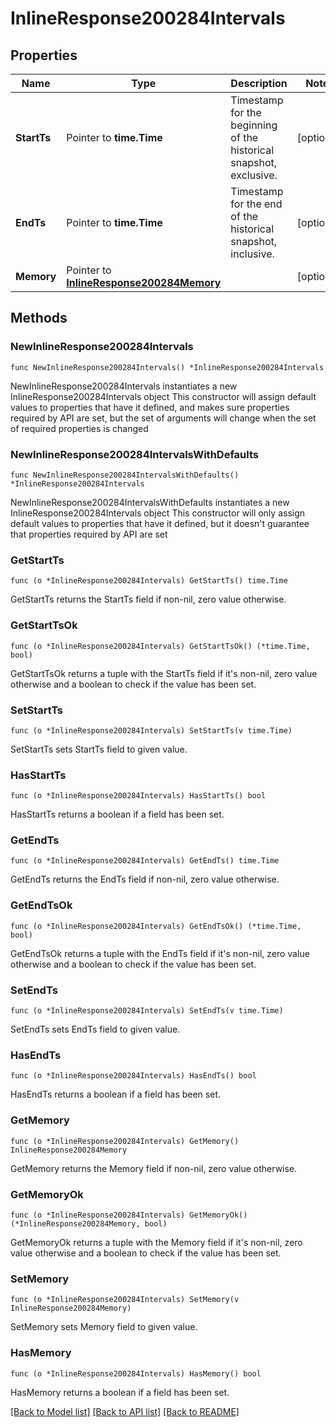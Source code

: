 # InlineResponse200284Intervals

## Properties

Name | Type | Description | Notes
------------ | ------------- | ------------- | -------------
**StartTs** | Pointer to **time.Time** | Timestamp for the beginning of the historical snapshot, exclusive. | [optional] 
**EndTs** | Pointer to **time.Time** | Timestamp for the end of the historical snapshot, inclusive. | [optional] 
**Memory** | Pointer to [**InlineResponse200284Memory**](InlineResponse200284Memory.md) |  | [optional] 

## Methods

### NewInlineResponse200284Intervals

`func NewInlineResponse200284Intervals() *InlineResponse200284Intervals`

NewInlineResponse200284Intervals instantiates a new InlineResponse200284Intervals object
This constructor will assign default values to properties that have it defined,
and makes sure properties required by API are set, but the set of arguments
will change when the set of required properties is changed

### NewInlineResponse200284IntervalsWithDefaults

`func NewInlineResponse200284IntervalsWithDefaults() *InlineResponse200284Intervals`

NewInlineResponse200284IntervalsWithDefaults instantiates a new InlineResponse200284Intervals object
This constructor will only assign default values to properties that have it defined,
but it doesn't guarantee that properties required by API are set

### GetStartTs

`func (o *InlineResponse200284Intervals) GetStartTs() time.Time`

GetStartTs returns the StartTs field if non-nil, zero value otherwise.

### GetStartTsOk

`func (o *InlineResponse200284Intervals) GetStartTsOk() (*time.Time, bool)`

GetStartTsOk returns a tuple with the StartTs field if it's non-nil, zero value otherwise
and a boolean to check if the value has been set.

### SetStartTs

`func (o *InlineResponse200284Intervals) SetStartTs(v time.Time)`

SetStartTs sets StartTs field to given value.

### HasStartTs

`func (o *InlineResponse200284Intervals) HasStartTs() bool`

HasStartTs returns a boolean if a field has been set.

### GetEndTs

`func (o *InlineResponse200284Intervals) GetEndTs() time.Time`

GetEndTs returns the EndTs field if non-nil, zero value otherwise.

### GetEndTsOk

`func (o *InlineResponse200284Intervals) GetEndTsOk() (*time.Time, bool)`

GetEndTsOk returns a tuple with the EndTs field if it's non-nil, zero value otherwise
and a boolean to check if the value has been set.

### SetEndTs

`func (o *InlineResponse200284Intervals) SetEndTs(v time.Time)`

SetEndTs sets EndTs field to given value.

### HasEndTs

`func (o *InlineResponse200284Intervals) HasEndTs() bool`

HasEndTs returns a boolean if a field has been set.

### GetMemory

`func (o *InlineResponse200284Intervals) GetMemory() InlineResponse200284Memory`

GetMemory returns the Memory field if non-nil, zero value otherwise.

### GetMemoryOk

`func (o *InlineResponse200284Intervals) GetMemoryOk() (*InlineResponse200284Memory, bool)`

GetMemoryOk returns a tuple with the Memory field if it's non-nil, zero value otherwise
and a boolean to check if the value has been set.

### SetMemory

`func (o *InlineResponse200284Intervals) SetMemory(v InlineResponse200284Memory)`

SetMemory sets Memory field to given value.

### HasMemory

`func (o *InlineResponse200284Intervals) HasMemory() bool`

HasMemory returns a boolean if a field has been set.


[[Back to Model list]](../README.md#documentation-for-models) [[Back to API list]](../README.md#documentation-for-api-endpoints) [[Back to README]](../README.md)


